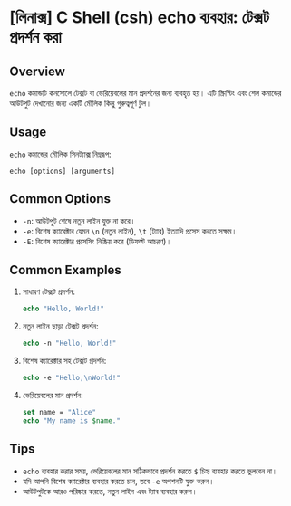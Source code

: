 # [লিনাক্স] C Shell (csh) echo ব্যবহার: টেক্সট প্রদর্শন করা

## Overview
`echo` কমান্ডটি কনসোলে টেক্সট বা ভেরিয়েবলের মান প্রদর্শনের জন্য ব্যবহৃত হয়। এটি স্ক্রিপ্টিং এবং শেল কমান্ডের আউটপুট দেখানোর জন্য একটি মৌলিক কিন্তু গুরুত্বপূর্ণ টুল।

## Usage
`echo` কমান্ডের মৌলিক সিনট্যাক্স নিম্নরূপ:

```
echo [options] [arguments]
```

## Common Options
- `-n`: আউটপুট শেষে নতুন লাইন যুক্ত না করে।
- `-e`: বিশেষ ক্যারেক্টার যেমন `\n` (নতুন লাইন), `\t` (ট্যাব) ইত্যাদি প্রসেস করতে সক্ষম।
- `-E`: বিশেষ ক্যারেক্টার প্রসেসিং নিষ্ক্রিয় করে (ডিফল্ট আচরণ)।

## Common Examples
1. সাধারণ টেক্সট প্রদর্শন:
   ```csh
   echo "Hello, World!"
   ```

2. নতুন লাইন ছাড়া টেক্সট প্রদর্শন:
   ```csh
   echo -n "Hello, World!"
   ```

3. বিশেষ ক্যারেক্টার সহ টেক্সট প্রদর্শন:
   ```csh
   echo -e "Hello,\nWorld!"
   ```

4. ভেরিয়েবলের মান প্রদর্শন:
   ```csh
   set name = "Alice"
   echo "My name is $name."
   ```

## Tips
- `echo` ব্যবহার করার সময়, ভেরিয়েবলের মান সঠিকভাবে প্রদর্শন করতে `$` চিহ্ন ব্যবহার করতে ভুলবেন না।
- যদি আপনি বিশেষ ক্যারেক্টার ব্যবহার করতে চান, তবে `-e` অপশনটি যুক্ত করুন।
- আউটপুটকে আরও পরিষ্কার করতে, নতুন লাইন এবং ট্যাব ব্যবহার করুন।